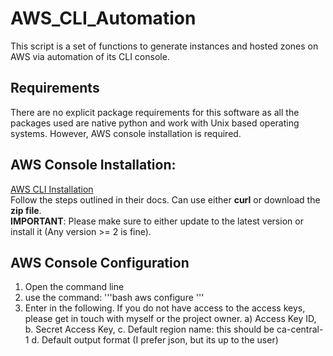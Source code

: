 # AWS_CLI_Automation
This script is a set of functions to generate instances and hosted zones on AWS via automation of its CLI console.

## Requirements
There are no explicit package requirements for this software as all the packages used are native python and work with Unix based operating systems. However, AWS console installation is required.

## AWS Console Installation:
[AWS CLI Installation](https://docs.aws.amazon.com/cli/latest/userguide/install-cliv2-linux.html#cliv2-linux-install/)  
Follow the steps outlined in their docs. Can use either **curl** or download the **zip file**.  
**IMPORTANT**: Please make sure to either update to the latest version or install it (Any version >= 2 is fine).

## AWS Console Configuration
1. Open the command line
2. use the command:
'''bash
aws configure
'''
3. Enter in the following. If you do not have access to the access keys, please get in touch with myself or the project owner.
  a) Access Key ID,  
b.	Secret Access Key, 
c.	Default region name: this should be ca-central-1
d.	Default output format (I prefer json, but its up to the user)


